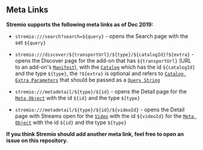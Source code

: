 ## Meta Links

**Stremio supports the following meta links as of Dec 2019:**

* ``stremio:///search?search=${query}`` - opens the Search page with the set `${query}`

* ``stremio:///discover/${transportUrl}/${type}/${catalogId}?${extra}`` - opens the Discover page for the add-on that has `${transportUrl}` (URL to an add-on's [``Manifest``](./manifest.md)), with the [``Catalog``](./manifest.md#catalog-format) which has the id `${catalogId}` and the type `${type}`, the `?${extra}` is optional and refers to [``Catalog Extra Parameters``](../requests/defineCatalogHandler.md#extra-parameters) that should be passed as a [``Query String``](https://en.wikipedia.org/wiki/Query_string)

* ``stremio:///metadetail/${type}/${id}`` - opens the Detail page for the [``Meta Object``](./meta.md) with the id `${id}` and the type `${type}`

* ``stremio:///metadetail/${type}/${id}/${videoId}`` - opens the Detail page with Streams open for the [``Video``](./meta.md#video-object) with the id `${videoId}` for the [``Meta Object``](./meta.md) with the id `${id}` and the type `${type}`

**If you think Stremio should add another meta link, feel free to open an issue on this repository.**
